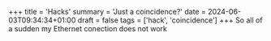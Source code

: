+++
title = 'Hacks'
summary = 'Just a coincidence?'
date = 2024-06-03T09:34:34+01:00
draft = false
tags = ['hack', 'coincidence']
+++
So all of a sudden my Ethernet conection does not work
